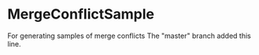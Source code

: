 # MergeConflictSample
For generating samples of merge conflicts
 The "master" branch added this line.
